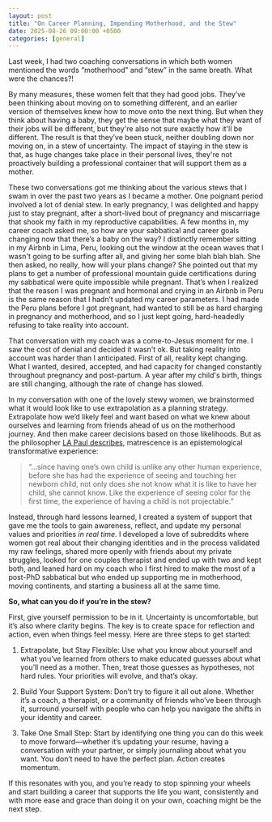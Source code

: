 ```yaml
---
layout: post
title: "On Career Planning, Impending Motherhood, and the Stew"
date: 2025-08-26 09:00:00 +0500
categories: [general]
---
```


Last week, I had two coaching conversations in which both women mentioned the words “motherhood” and “stew” in the same breath. What were the chances?!

By many measures, these women felt that they had good jobs. They’ve been thinking about moving on to something different, and an earlier version of themselves knew how to move onto the next thing. But when they think about having a baby, they get the sense that maybe what they want of their jobs will be different, but they're also not sure exactly how it'll be different. The result is that they’ve been stuck, neither doubling down nor moving on, in a stew of uncertainty. The impact of staying in the stew is that, as huge changes take place in their personal lives, they're not proactively building a professional container that will support them as a mother.

These two conversations got me thinking about the various stews that I swam in over the past two years as I became a mother. One poignant period involved a lot of denial stew. In early pregnancy, I was delighted and happy just to stay pregnant, after a short-lived bout of pregnancy and miscarriage that shook my faith in my reproductive capabilities. A few months in, my career coach asked me, so how are your sabbatical and career goals changing now that there’s a baby on the way? I distinctly remember sitting in my Airbnb in Lima, Peru, looking out the window at the ocean waves that I wasn't going to be surfing after all, and giving her some blah blah blah. She then asked, no really, how will your plans change? She pointed out that my plans to get a number of professional mountain guide certifications during my sabbatical were quite impossible while pregnant. That’s when I realized that the reason I was pregnant and hormonal and crying in an Airbnb in Peru is the same reason that I hadn’t updated my career parameters. I had made the Peru plans before I got pregnant, had wanted to still be as hard charging in pregnancy and motherhood, and so I just kept going, hard-headedly refusing to take reality into account.

That conversation with my coach was a come-to-Jesus moment for me. I saw the cost of denial and decided it wasn't ok. But taking reality into account was harder than I anticipated. First of all, reality kept changing. What I wanted, desired, accepted, and had capacity for changed constantly throughout pregnancy and post-partum. A year after my child's birth, things are still changing, although the rate of change has slowed.

In my conversation with one of the lovely stewy women, we brainstormed what it would look like to use extrapolation as a planning strategy. Extrapolate how we’d likely feel and want based on what we knew about ourselves and learning from friends ahead of us on the motherhood journey. And then make career decisions based on those likelihoods. But as the philosopher [LA Paul describes](https://lapaul.org/papers/whatCantExpect.pdf), matrescence is an epistemological transformative experience:

> “...since having one’s own child is unlike any other human experience, before she has had the experience of seeing and touching her newborn child, not only does she not know what it is like to have her child, she cannot know. Like the experience of seeing color for the first time, the experience of having a child is not projectable.”

Instead, through hard lessons learned, I created a system of support that gave me the tools to gain awareness, reflect, and update my personal values and priorities *in real time*. I developed a love of subreddits where women got real about their changing identities and in the process validated my raw feelings, shared more openly with friends about my private struggles, looked for one couples therapist and ended up with two and kept both, and leaned hard on my coach who I first hired to make the most of a post-PhD sabbatical but who ended up supporting me in motherhood, moving continents, and starting a business all at the same time.

**So, what can you do if you’re in the stew?**

First, give yourself permission to be in it. Uncertainty is uncomfortable, but it’s also where clarity begins. The key is to create space for reflection and action, even when things feel messy. Here are three steps to get started:

1. Extrapolate, but Stay Flexible: Use what you know about yourself and what you’ve learned from others to make educated guesses about what you’ll need as a mother. Then, treat those guesses as hypotheses, not hard rules. Your priorities will evolve, and that’s okay.

2. Build Your Support System: Don’t try to figure it all out alone. Whether it’s a coach, a therapist, or a community of friends who’ve been through it, surround yourself with people who can help you navigate the shifts in your identity and career.

3. Take One Small Step: Start by identifying one thing you can do this week to move forward—whether it’s updating your resume, having a conversation with your partner, or simply journaling about what you want. You don’t need to have the perfect plan. Action creates momentum.

If this resonates with you, and you’re ready to stop spinning your wheels and start building a career that supports the life you want, consistently and with more ease and grace than doing it on your own, coaching might be the next step.
